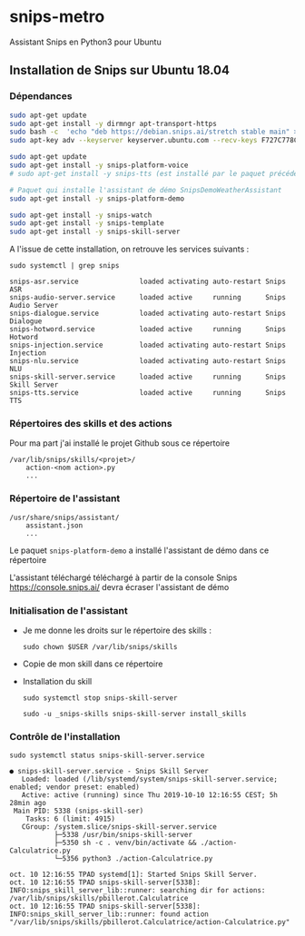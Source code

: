 # snips-metro
Assistant Snips en Python3 pour Ubuntu

## Installation de Snips sur Ubuntu 18.04

### Dépendances
```bash
sudo apt-get update
sudo apt-get install -y dirmngr apt-transport-https
sudo bash -c  'echo "deb https://debian.snips.ai/stretch stable main" > /etc/apt/sources.list.d/snips.list'
sudo apt-key adv --keyserver keyserver.ubuntu.com --recv-keys F727C778CCB0A455

sudo apt-get update
sudo apt-get install -y snips-platform-voice
# sudo apt-get install -y snips-tts (est installé par le paquet précédent)

# Paquet qui installe l'assistant de démo SnipsDemoWeatherAssistant
sudo apt-get install -y snips-platform-demo

sudo apt-get install -y snips-watch
sudo apt-get install -y snips-template
sudo apt-get install -y snips-skill-server
```
A l'issue de cette installation, on retrouve les services suivants :

    sudo systemctl | grep snips
```
snips-asr.service               loaded activating auto-restart Snips ASR
snips-audio-server.service      loaded active     running      Snips Audio Server
snips-dialogue.service          loaded activating auto-restart Snips Dialogue
snips-hotword.service           loaded active     running      Snips Hotword
snips-injection.service         loaded activating auto-restart Snips Injection
snips-nlu.service               loaded activating auto-restart Snips NLU
snips-skill-server.service      loaded active     running      Snips Skill Server
snips-tts.service               loaded active     running      Snips TTS 
```
### Répertoires des skills et des actions
Pour ma part j'ai installé le projet Github sous ce répertoire

    /var/lib/snips/skills/<projet>/
        action-<nom action>.py
        ...

### Répertoire de l'assistant 

    /usr/share/snips/assistant/
        assistant.json
        ...

Le paquet ```snips-platform-demo``` a installé l'assistant de démo dans ce répertoire

L'assistant téléchargé téléchargé à partir de la console Snips https://console.snips.ai/ devra écraser l'assistant de démo

### Initialisation de l'assistant

- Je me donne les droits sur le répertoire des skills :

    ```sudo chown $USER /var/lib/snips/skills```

- Copie de mon skill dans ce répertoire
- Installation du skill

    ```sudo systemctl stop snips-skill-server```

    ```sudo -u _snips-skills snips-skill-server install_skills```

### Contrôle de l'installation
```sudo systemctl status snips-skill-server.service```
```
● snips-skill-server.service - Snips Skill Server
   Loaded: loaded (/lib/systemd/system/snips-skill-server.service; enabled; vendor preset: enabled)
   Active: active (running) since Thu 2019-10-10 12:16:55 CEST; 5h 28min ago
 Main PID: 5338 (snips-skill-ser)
    Tasks: 6 (limit: 4915)
   CGroup: /system.slice/snips-skill-server.service
           ├─5338 /usr/bin/snips-skill-server
           ├─5350 sh -c . venv/bin/activate && ./action-Calculatrice.py
           └─5356 python3 ./action-Calculatrice.py

oct. 10 12:16:55 TPAD systemd[1]: Started Snips Skill Server.
oct. 10 12:16:55 TPAD snips-skill-server[5338]: INFO:snips_skill_server_lib::runner: searching dir for actions: /var/lib/snips/skills/pbillerot.Calculatrice
oct. 10 12:16:55 TPAD snips-skill-server[5338]: INFO:snips_skill_server_lib::runner: found action "/var/lib/snips/skills/pbillerot.Calculatrice/action-Calculatrice.py"
```
